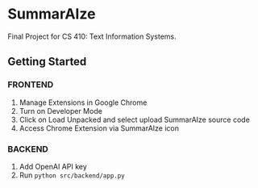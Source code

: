 # SummarAIze
Final Project for CS 410: Text Information Systems.

## Getting Started

### FRONTEND
1. Manage Extensions in Google Chrome
2. Turn on Developer Mode
3. Click on Load Unpacked and select upload SummarAIze source code
4. Access Chrome Extension via SummarAIze icon 

### BACKEND
1. Add OpenAI API key
2. Run ```python src/backend/app.py```
